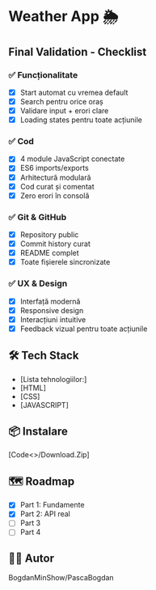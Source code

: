 # Weather App 🌦️
## Final Validation - Checklist

### ✅ Funcționalitate

- [x]  Start automat cu vremea default
- [x]  Search pentru orice oraș
- [x]  Validare input + erori clare
- [x]  Loading states pentru toate acțiunile

### ✅ Cod

- [x]  4 module JavaScript conectate
- [x]  ES6 imports/exports
- [x]  Arhitectură modulară
- [x]  Cod curat și comentat
- [x]  Zero erori în consolă

### ✅ Git & GitHub

- [x]  Repository public
- [x]  Commit history curat
- [x]  README complet
- [x]  Toate fișierele sincronizate

### ✅ UX & Design

- [x]  Interfață modernă
- [x]  Responsive design
- [x]  Interacțiuni intuitive
- [x]  Feedback vizual pentru toate acțiunile

## 🛠️ Tech Stack

- [Lista tehnologiilor:]
- [HTML]
- [CSS]
- [JAVASCRIPT]

## 📦 Instalare

[Code<>/Download.Zip]

## 🗺️ Roadmap

- [x] Part 1: Fundamente
- [x] Part 2: API real
- [ ] Part 3
- [ ] Part 4

## 👨‍💻 Autor

BogdanMinShow/PascaBogdan
